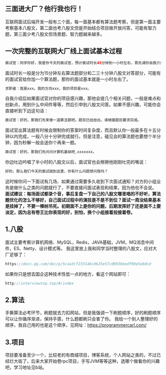 ## 三面进大厂？他行我也行！

互联网面试后端开发一般有三个面，每一面基本都有算法题考察，但是第一面主要考察基本八股文，第二面也考八股文但是开始结合项目做开放问答，可能有智力题，第三面少考八股文但场景题、智力题越来越多。

## 一次完整的互联网大厂线上面试基本过程

```java
面试官：同学你好，我是你今天的面试官，预计面试时长45分钟到一小时左右，首先请你自我介绍一下。
```

面试时长一般是分为15分钟左右算法题部分和二三十分钟八股文对答部分，可能有的面试官给你加一个算法题，那你的面试基本就是一小时左右了。

```java
求职者：我是xxx。我的方向xxx，我的项目是xxx。
```

自我介绍后如果面试官对你的项目感兴趣，那他会提几个相关问题，一般是难点和创新点，用到什么中间件等等，然后引申到八股文问答。如果不感兴趣，可能你会直接听到下边这句话：

```java
面试官：好的，那我们先来做一道算法题吧。题目已经给出，请根据题目要求完成。
```

面试官出算法题有时候会限制你的答案时间复杂度，而且默认你一般最多在十五分钟以内完成，一般八分十分钟完成就行。但是注意，碰见会的算法题也要想个半分钟，因为秒解一般会送你个再来一题。

```java
面试官：好的，那我们先问问计算机基础吧,xxxxxxx。
```

你边吐边吟唱了半小时的八股文以后，面试官也会擦擦他刚刚吐完的嘴说：

```java
好的，那么我们今天的面试就到这里，你有什么问题想问我吗？
```

这时候你问一下面试有几场、如果通过需要多久收到下次面试通知？对方的小组业务是做什么之类的问题就行了，不要直接问面试表现和结果，因为他也不会说。
**面试建议：每场面试都录个音，事后复盘一下自己的八股文哪里唱的不好听，算法题优化的怎么不够好，自己面试过程中的演技是不是不到位？面试一周没结果基本是挂掉了，不要一棵树吊死。初期面不上是你的问题，后期发挥好了还是面不上要淡定，因为总有卷王比你表现的好，别怕，换个小组接着投接着卷。**

## 1.八股

面试主要考察计算机网络、MySQL，Redis，JAVA基础，JVM，MQ消息中间件，ES、Netty、设计模式等。
我这里放上我和同学当时整理的八股文，应对大厂足够了：

```java
https://docs.qq.com/doc/p/5caa3cf233146cd625e57cd9938eedf99e5e8dcd
```

如果你只是想去国企这种技术性低一点的地方，看这个网站即可：

```java
http://interviewtop.top/#/index
```

## 2.算法

手撕算法必考环节，刷题就去力扣网站，但是我强调一下刷题顺序，好的刷题顺序可以让你循序渐进，保持手感，什么题都刷只会害了你。
我给一个别人整理好的顺序，我自己用的也是这个顺序，见网址：https://programmercarl.com/

## 3.项目

项目要准备至少一个，比较老的有商城项目，博客系统，个人网站之类的，不过已经烂大街了，后来大家开始卷rpc项目，手写JVM等等这种，选哪个做看你的兴趣吧，学习地址见b站。